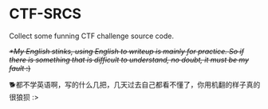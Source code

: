 # CTF-SRCS
Collect some funning CTF challenge source code.

~~*\*My English stinks, using English to writeup is mainly for practice. So if there is something that is difficult to understand, no doubt, it must be my fault*  :)~~

🐕都不学英语啊，写的什么几把，几天过去自己都看不懂了，你用机翻的样子真的很狼狈 :>
